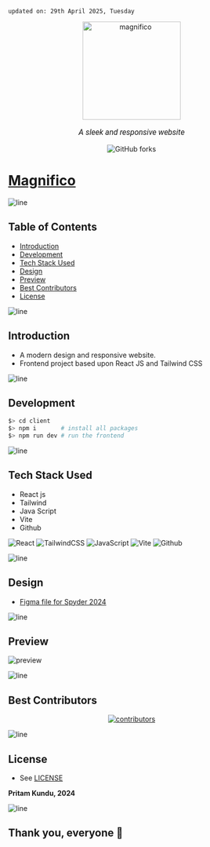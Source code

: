     updated on: 29th April 2025, Tuesday

<div align=center>
    <a href="https://github.com/warmachine028/magnifico">
        <img width="200" src="https://cdn-icons-png.flaticon.com/512/594/594856.png" alt="magnifico">
    </a>
    <p style="font-family: roboto, calibri; font-size:12pt; font-style:italic"> A sleek and responsive website </p>
    <a src="https://github.com/warmachine028/magnifico/forks">
        <img alt="GitHub forks" src="https://img.shields.io/github/forks/warmachine028/magnifico">
    </a>
</div>

# [Magnifico](https://github.com/warmachine028/magnifico)

![line]

## Table of Contents

- [Introduction](#introduction) 
- [Development](#development)
- [Tech Stack Used](#tech-stack-used)
- [Design](#design)
- [Preview](#preview)
- [Best Contributors](#best-contributors)
- [License](#license)

![line]

## Introduction

- A modern design and responsive website.
- Frontend project based upon React JS and Tailwind CSS

![line]

## Development

```sh
$> cd client
$> npm i       # install all packages
$> npm run dev # run the frontend
```

![line]

## Tech Stack Used

- React js
- Tailwind 
- Java Script
- Vite
- Github

![React](https://img.shields.io/badge/react-%2320232a.svg?style=for-the-badge&logo=react&logoColor=%2361DAFB) ![TailwindCSS](https://img.shields.io/badge/tailwindcss-%2338B2AC.svg?style=for-the-badge&logo=tailwind-css&logoColor=blue) ![JavaScript](https://img.shields.io/badge/javascript-%23323330.svg?style=for-the-badge&logo=javascript&logoColor=%23F7DF1E) ![Vite](https://img.shields.io/badge/vite-%23000000.svg?style=for-the-badge&logo=vite&logoColor=white) ![Github](https://img.shields.io/badge/github-%23121011.svg?style=for-the-badge&logo=github&logoColor=white) 

![line]

## Design

- [Figma file for Spyder 2024](https://www.figma.com/design/6lYnnVnpynejdPoqdS6dxt/SPYDER-2024?node-id=0-1&node-type=canvas&t=s1Q7nwepfp2ZU2X9-0)

![line]


## Preview

<picture align="center">
    <source media="(prefers-color-scheme: light)" srcset=".github/preview-light.png">
    <source media="(prefers-color-scheme: dark)" srcset=".github/preview-dark.png">
    <img src=".github/preview-light.png" alt="preview">
</picture>

![line]

## Best Contributors

<div align="center">
    <a href="https://github.com/warmachine028/magnifico/graphs/contributors">
        <img src="https://contrib.rocks/image?repo=warmachine028/magnifico" alt="contributors"/>
    </a>
</div>

![line]

## License

- See [LICENSE]

**Pritam Kundu, 2024**

![line]

## Thank you, everyone 💚

[icons]: https://icons8.com/
[markdown-badges]: https://github.com/Ileriayo/markdown-badges
[line]: https://user-images.githubusercontent.com/75939390/137615281-3a875960-92cc-407f-97fe-fd2319bdb252.png
[License]: https://github.com/warmachine028/magnifico/blob/main/LICENSE

<!-- 29/04/25 -->

